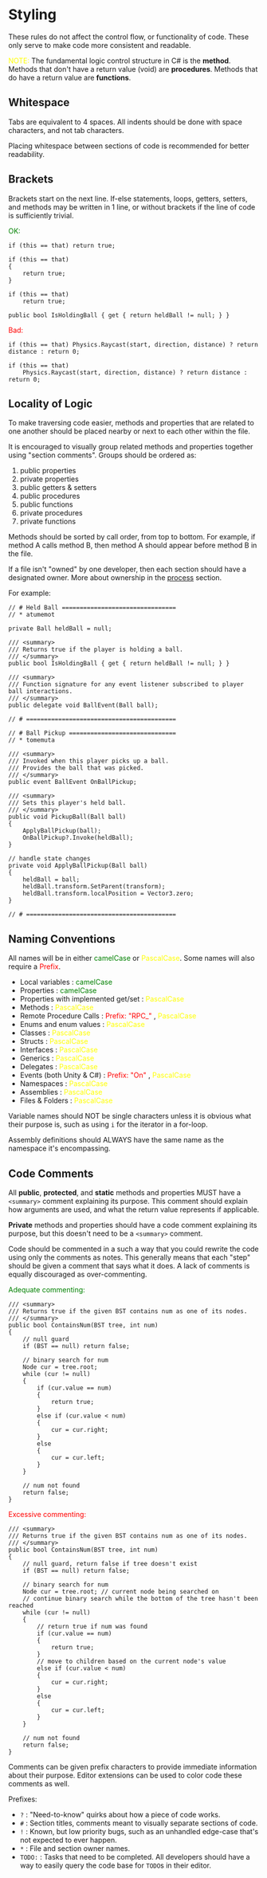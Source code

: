 # Styling
These rules do not affect the control flow, or functionality of code. These only serve to make code more consistent and readable.

<span style="color:yellow">NOTE:</span> The fundamental logic control structure in C# is the **method**. Methods that don't have a return value (void) are **procedures**. Methods that do have a return value are **functions**.

## Whitespace

Tabs are equivalent to 4 spaces. All indents should be done with space characters, and not tab characters. 

Placing whitespace between sections of code is recommended for better readability.

## Brackets

Brackets start on the next line. If-else statements, loops, getters, setters, and methods may be written in 1 line, or without brackets if the line of code is sufficiently trivial.

<span style="color:green">OK:</span>
```
if (this == that) return true;

if (this == that)
{
    return true;
}

if (this == that)
    return true;

public bool IsHoldingBall { get { return heldBall != null; } }
```

<span style="color:red">Bad:</span>
```
if (this == that) Physics.Raycast(start, direction, distance) ? return distance : return 0;

if (this == that)
    Physics.Raycast(start, direction, distance) ? return distance : return 0;
```

## Locality of Logic

To make traversing code easier, methods and properties that are related to one another should be placed nearby or next to each other within the file.

It is encouraged to visually group related methods and properties together using "section comments". Groups should be ordered as:

1. public properties
2. private properties
3. public getters & setters
3. public procedures
4. public functions
5. private procedures
6. private functions

Methods should be sorted by call order, from top to bottom. For example, if method A calls method B, then method A should appear before method B in the file.

If a file isn't "owned" by one developer, then each section should have a designated owner. More about ownership in the [process](Process.md) section.

For example:
```
// # Held Ball ================================
// * atumemot

private Ball heldBall = null;

/// <summary>
/// Returns true if the player is holding a ball.
/// </summary>
public bool IsHoldingBall { get { return heldBall != null; } }

/// <summary>
/// Function signature for any event listener subscribed to player ball interactions.
/// </summary>
public delegate void BallEvent(Ball ball);

// # ==========================================

// # Ball Pickup ==============================
// * tomemuta

/// <summary>
/// Invoked when this player picks up a ball.
/// Provides the ball that was picked.
/// </summary>
public event BallEvent OnBallPickup;

/// <summary>
/// Sets this player's held ball.
/// </summary>
public void PickupBall(Ball ball)
{
    ApplyBallPickup(ball);
    OnBallPickup?.Invoke(heldBall);
}

// handle state changes
private void ApplyBallPickup(Ball ball)
{
    heldBall = ball;
    heldBall.transform.SetParent(transform);
    heldBall.transform.localPosition = Vector3.zero;
}

// # ==========================================
```

## Naming Conventions

All names will be in either <span style="color:green">camelCase</span> or <span style="color:yellow">PascalCase</span>. Some names will also require a <span style="color:red">Prefix</span>.

- Local variables : <span style="color:green">camelCase</span>
- Properties : <span style="color:green">camelCase</span>
- Properties with implemented get/set : <span style="color:yellow">PascalCase</span>
- Methods : <span style="color:yellow">PascalCase</span>
- Remote Procedure Calls : <span style="color:red">Prefix: "RPC_"</span> , <span style="color:yellow">PascalCase</span>
- Enums and enum values : <span style="color:yellow">PascalCase</span>
- Classes : <span style="color:yellow">PascalCase</span>
- Structs : <span style="color:yellow">PascalCase</span>
- Interfaces : <span style="color:yellow">PascalCase</span>
- Generics : <span style="color:yellow">PascalCase</span>
- Delegates : <span style="color:yellow">PascalCase</span>
- Events (both Unity & C#) : <span style="color:red">Prefix: "On"</span> , <span style="color:yellow">PascalCase</span>
- Namespaces : <span style="color:yellow">PascalCase</span>
- Assemblies : <span style="color:yellow">PascalCase</span>
- Files & Folders : <span style="color:yellow">PascalCase</span>

Variable names should NOT be single characters unless it is obvious what their purpose is, such 
as using `i` for the iterator in a for-loop.

Assembly definitions should ALWAYS have the same name as the namespace it's encompassing.

## Code Comments

All **public**, **protected**, and **static** methods and properties MUST have a `<summary>` comment explaining its purpose. This comment should explain how arguments are used, and what the return value represents if applicable.

**Private** methods and properties should have a code comment explaining its purpose, but this doesn't need to be a `<summary>` comment.

Code should be commented in a such a way that you could rewrite the code using only the comments as notes. This generally means that each "step" should be given a comment that says what it does. A lack of comments is equally discouraged as over-commenting.

<span style="color:green">Adequate commenting:</span>
```
/// <summary>
/// Returns true if the given BST contains num as one of its nodes.
/// </summary>
public bool ContainsNum(BST tree, int num)
{
    // null guard
    if (BST == null) return false;

    // binary search for num
    Node cur = tree.root;
    while (cur != null)
    {
        if (cur.value == num)
        {
            return true;
        }
        else if (cur.value < num)
        {
            cur = cur.right;
        }
        else
        {
            cur = cur.left;
        }
    }

    // num not found
    return false;
}
```

<span style="color:red">Excessive commenting:</span>
```
/// <summary>
/// Returns true if the given BST contains num as one of its nodes.
/// </summary>
public bool ContainsNum(BST tree, int num)
{
    // null guard, return false if tree doesn't exist
    if (BST == null) return false;

    // binary search for num
    Node cur = tree.root; // current node being searched on
    // continue binary search while the bottom of the tree hasn't been reached
    while (cur != null)
    {
        // return true if num was found
        if (cur.value == num)
        {
            return true;
        }
        // move to children based on the current node's value
        else if (cur.value < num)
        {
            cur = cur.right;
        }
        else
        {
            cur = cur.left;
        }
    }

    // num not found
    return false;
}
```

Comments can be given prefix characters to provide immediate information about their purpose. Editor extensions can be used to color code these comments as well.

Prefixes:
- `?` : "Need-to-know" quirks about how a piece of code works.
- `#` : Section titles, comments meant to visually separate sections of code.
- `!` : Known, but low priority bugs, such as an unhandled edge-case that's not expected to ever happen.
- `*` : File and section owner names.
- `TODO:` : Tasks that need to be completed. All developers should have a way to easily query the code base for `TODO`s in their editor.
